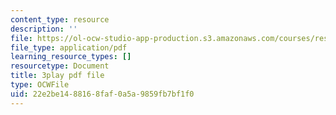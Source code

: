 ```yaml
---
content_type: resource
description: ''
file: https://ol-ocw-studio-app-production.s3.amazonaws.com/courses/res-ll-005-mathematics-of-big-data-and-machine-learning-january-iap-2020/22e2be1488168faf0a5a9859fb7bf1f0_mbr667kATEg.pdf
file_type: application/pdf
learning_resource_types: []
resourcetype: Document
title: 3play pdf file
type: OCWFile
uid: 22e2be14-8816-8faf-0a5a-9859fb7bf1f0
---
```

